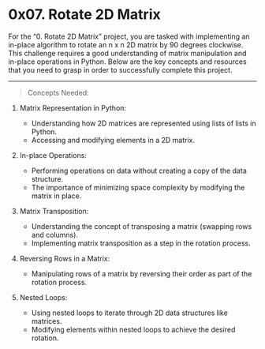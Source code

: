 # 0x07. Rotate 2D Matrix

For the “0. Rotate 2D Matrix” project, you are tasked with implementing an in-place algorithm to rotate an n x n 2D matrix by 90 degrees clockwise. This challenge requires a good understanding of matrix manipulation and in-place operations in Python. Below are the key concepts and resources that you need to grasp in order to successfully complete this project.

---

> Concepts Needed:
1. Matrix Representation in Python:

	* Understanding how 2D matrices are represented using lists of lists in Python.
	* Accessing and modifying elements in a 2D matrix.

2. In-place Operations:

	* Performing operations on data without creating a copy of the data structure.
	* The importance of minimizing space complexity by modifying the matrix in place.

3. Matrix Transposition:

	* Understanding the concept of transposing a matrix (swapping rows and columns).
	* Implementing matrix transposition as a step in the rotation process.

4. Reversing Rows in a Matrix:

	* Manipulating rows of a matrix by reversing their order as part of the rotation process.

5. Nested Loops:

	* Using nested loops to iterate through 2D data structures like matrices.
	* Modifying elements within nested loops to achieve the desired rotation.
